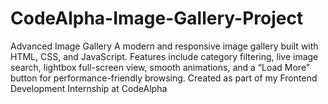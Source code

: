 # CodeAlpha-Image-Gallery-Project
Advanced Image Gallery A modern and responsive image gallery built with HTML, CSS, and JavaScript.  Features include category filtering, live image search, lightbox full-screen view, smooth animations, and a “Load More” button for performance-friendly browsing.  Created as part of my Frontend Development Internship at CodeAlpha
